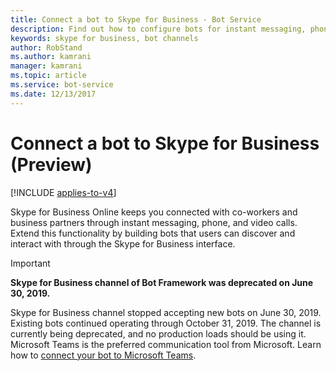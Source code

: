 ```yaml
---
title: Connect a bot to Skype for Business - Bot Service
description: Find out how to configure bots for instant messaging, phone, and video calls. Learn about Teams, an alternative to the deprecated Skype for Business channel.
keywords: skype for business, bot channels
author: RobStand
ms.author: kamrani
manager: kamrani
ms.topic: article
ms.service: bot-service
ms.date: 12/13/2017
---
```


# Connect a bot to Skype for Business (Preview)

[!INCLUDE [applies-to-v4](includes/applies-to-v4-current.md)]

Skype for Business Online keeps you connected with co-workers and business partners through instant messaging, phone, and video calls. Extend this functionality by building bots that users can discover and interact with through the Skype for Business interface.

> [!IMPORTANT]
> **Skype for Business channel of Bot Framework was deprecated on June 30, 2019.**
>
> Skype for Business channel stopped accepting new bots on June 30, 2019.  Existing bots continued operating through October 31, 2019.  The channel is currently being deprecated, and no production loads should be using it.  Microsoft Teams is the preferred communication tool from Microsoft.  Learn how to [connect your bot to Microsoft Teams](https://aka.ms/channel-connect-teams).
